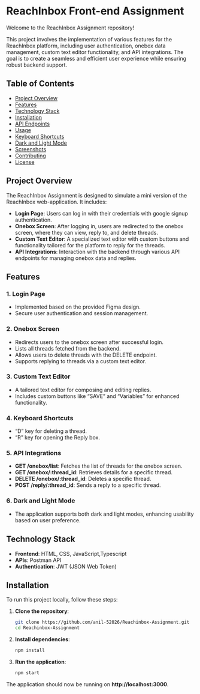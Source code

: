 # ReachInbox Front-end Assignment

Welcome to the ReachInbox Assignment repository!

This project involves the implementation of various features for the ReachInbox platform, including user authentication, onebox data management, custom text editor functionality, and API integrations. The goal is to create a seamless and efficient user experience while ensuring robust backend support.

## Table of Contents

- [Project Overview](#project-overview)
- [Features](#features)
- [Technology Stack](#technology-stack)
- [Installation](#installation)
- [API Endpoints](#api-endpoints)
- [Usage](#usage)
- [Keyboard Shortcuts](#keyboard-shortcuts)
- [Dark and Light Mode](#dark-and-light-mode)
- [Screenshots](#screenshots)
- [Contributing](#contributing)
- [License](#license)

## Project Overview

The ReachInbox Assignment is designed to simulate a mini version of the ReachInbox web-application. It includes:

- **Login Page**: Users can log in with their credentials with google signup authentication.
- **Onebox Screen**: After logging in, users are redirected to the onebox screen, where they can view, reply to, and delete threads.
- **Custom Text Editor**: A specialized text editor with custom buttons and functionality tailored for the platform to reply for the threads.
- **API Integrations**: Interaction with the backend through various API endpoints for managing onebox data and replies.

## Features

### 1. **Login Page**
   - Implemented based on the provided Figma design.
   - Secure user authentication and session management.
   
### 2. **Onebox Screen**
   - Redirects users to the onebox screen after successful login.
   - Lists all threads fetched from the backend.
   - Allows users to delete threads with the DELETE endpoint.
   - Supports replying to threads via a custom text editor.

### 3. **Custom Text Editor**
   - A tailored text editor for composing and editing replies.
   - Includes custom buttons like “SAVE” and “Variables” for enhanced functionality.
   
### 4. **Keyboard Shortcuts**
   - “D” key for deleting a thread.
   - “R” key for opening the Reply box.

### 5. **API Integrations**
   - **GET /onebox/list**: Fetches the list of threads for the onebox screen.
   - **GET /onebox/:thread_id**: Retrieves details for a specific thread.
   - **DELETE /onebox/:thread_id**: Deletes a specific thread.
   - **POST /reply/:thread_id**: Sends a reply to a specific thread.

### 6. **Dark and Light Mode**
   - The application supports both dark and light modes, enhancing usability based on user preference.

## Technology Stack

- **Frontend**: HTML, CSS, JavaScript,Typescript
- **APIs**: Postman API
- **Authentication**: JWT (JSON Web Token)

## Installation

To run this project locally, follow these steps:

1. **Clone the repository**:
   ```bash
   git clone https://github.com/anil-52026/Reachinbox-Assignment.git
   cd Reachinbox-Assignment

2. **Install dependencies**:
   ```bash
   npm install

3. **Run the application**:
   ```bash
   npm start

The application should now be running on **http://localhost:3000**.





